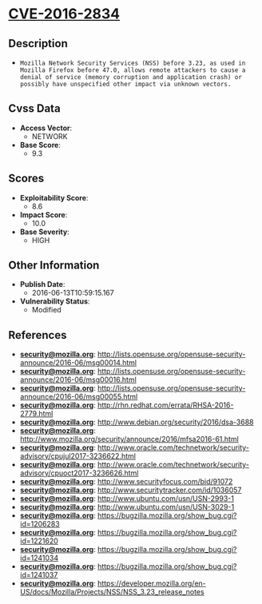 
# [CVE-2016-2834](http://lists.opensuse.org/opensuse-security-announce/2016-06/msg00014.html)

## Description

- `Mozilla Network Security Services (NSS) before 3.23, as used in Mozilla Firefox before 47.0, allows remote attackers to cause a denial of service (memory corruption and application crash) or possibly have unspecified other impact via unknown vectors.`

## Cvss Data

- **Access Vector**:
  - NETWORK
- **Base Score**:
  - 9.3

## Scores

- **Exploitability Score**:
  - 8.6
- **Impact Score**:
  - 10.0
- **Base Severity**:
  - HIGH

## Other Information

- **Publish Date**:
  - 2016-06-13T10:59:15.167
- **Vulnerability Status**:
  - Modified

## References

- **security@mozilla.org**: http://lists.opensuse.org/opensuse-security-announce/2016-06/msg00014.html
- **security@mozilla.org**: http://lists.opensuse.org/opensuse-security-announce/2016-06/msg00016.html
- **security@mozilla.org**: http://lists.opensuse.org/opensuse-security-announce/2016-06/msg00055.html
- **security@mozilla.org**: http://rhn.redhat.com/errata/RHSA-2016-2779.html
- **security@mozilla.org**: http://www.debian.org/security/2016/dsa-3688
- **security@mozilla.org**: http://www.mozilla.org/security/announce/2016/mfsa2016-61.html
- **security@mozilla.org**: http://www.oracle.com/technetwork/security-advisory/cpujul2017-3236622.html
- **security@mozilla.org**: http://www.oracle.com/technetwork/security-advisory/cpuoct2017-3236626.html
- **security@mozilla.org**: http://www.securityfocus.com/bid/91072
- **security@mozilla.org**: http://www.securitytracker.com/id/1036057
- **security@mozilla.org**: http://www.ubuntu.com/usn/USN-2993-1
- **security@mozilla.org**: http://www.ubuntu.com/usn/USN-3029-1
- **security@mozilla.org**: https://bugzilla.mozilla.org/show_bug.cgi?id=1206283
- **security@mozilla.org**: https://bugzilla.mozilla.org/show_bug.cgi?id=1221620
- **security@mozilla.org**: https://bugzilla.mozilla.org/show_bug.cgi?id=1241034
- **security@mozilla.org**: https://bugzilla.mozilla.org/show_bug.cgi?id=1241037
- **security@mozilla.org**: https://developer.mozilla.org/en-US/docs/Mozilla/Projects/NSS/NSS_3.23_release_notes
